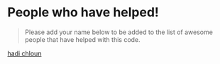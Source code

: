 # People who have helped!

> Please add your name below to be added to the list of awesome people that have helped with this code.

[hadi chloun](https://github.com/hadichloun)
